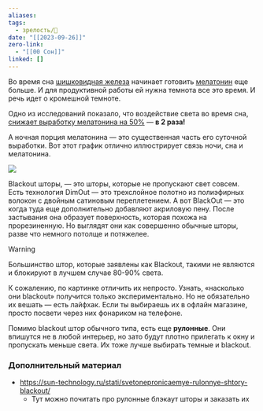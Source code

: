 ```yaml
---
aliases: 
tags:
  - зрелость/🌱
date: "[[2023-09-26]]"
zero-link:
  - "[[00 Сон]]"
linked: []
---
```

Во время сна [шишковидная железа](Шишковидная%20железа.md) начинает готовить [мелатонин](Мелатонин.md) еще больше. И для продуктивной работы ей нужна темнота все это время. И речь идет о кромешной темноте.

Одно из исследований показало, что воздействие света во время сна, [снижает выработку мелатонина на 50%](https://www.ncbi.nlm.nih.gov/pmc/articles/PMC3047226/) — **в 2 раза!**

А ночная порция мелатонина — это существенная часть его суточной выработки. Вот этот график отлично иллюстрирует связь ночи, сна и мелатонина.

![](Pasted%20image%2020230926075154.png)

Blackout шторы, — это шторы, которые не пропускают свет совсем. Есть технология DimOut — это трехслойное полотно из полиэфирных волокон с двойным сатиновым переплетением. А вот BlackOut — это когда туда еще дополнительно добавляют акриловую пену. После застывания она образует поверхность, которая похожа на прорезиненную. Но выглядят они как совершенно обычные шторы, разве что немного потолще и потяжелее.

> [!WARNING] 
> Большинство штор, которые заявлены как Blackout, такими не являются и блокируют в лучшем случае 80-90% света.

К сожалению, по картинке отличить их непросто. Узнать, «насколько они blackout» получится только экспериментально. Но не обязательно их вешать — есть лайфхак. Если ты выбираешь их в офлайн магазине, просто посвети через них фонариком на телефоне.

Помимо blackout штор обычного типа, есть еще **рулонные**. Они впишутся не в любой интерьер, но зато будут плотно прилегать к окну и пропускать меньше света. Их тоже лучше выбирать темные и blackout.

### Дополнительный материал
- https://sun-technology.ru/stati/svetonepronicaemye-rulonnye-shtory-blackout/
	- Тут можно почитать про рулонные блэкаут шторы и заказать их